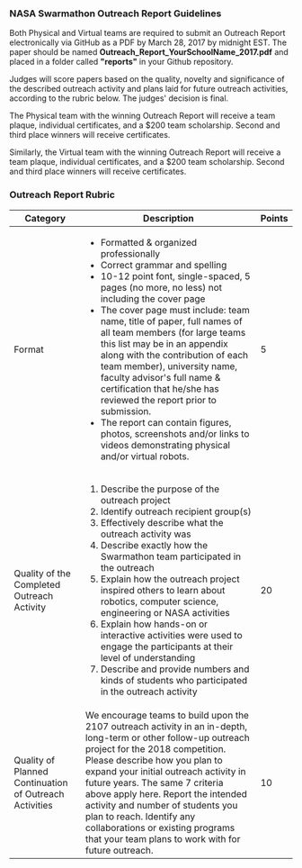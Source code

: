 ### NASA Swarmathon Outreach Report Guidelines

Both Physical and Virtual teams are required to submit an Outreach Report electronically via GitHub as a PDF by March 28, 2017 by midnight EST. The paper should be named **Outreach_Report_YourSchoolName_2017.pdf** and placed in a folder called **"reports"** in your Github repository.

Judges will score papers based on the quality, novelty and significance of the described outreach activity and plans laid for future outreach activities, according to the rubric below. The judges' decision is final.

The Physical team with the winning Outreach Report will receive a team plaque, individual certificates, and a $200 team scholarship. Second and third place winners will receive certificates.

Similarly, the Virtual team with the winning Outreach Report will receive a team plaque, individual certificates, and a $200 team scholarship. Second and third place winners will receive certificates.


### Outreach Report Rubric

|Category|Description|Points|
|--------|-----------|------|
|Format|<ul><li>Formatted & organized professionally</li><li>Correct grammar and spelling</li><li>10-12 point font, single-spaced, 5 pages (no more, no less) not including the cover page</li><li>The cover page must include: team name, title of paper, full names of all team members (for large teams this list may be in an appendix along with the contribution of each team member), university name, faculty advisor's full name & certification that he/she has reviewed the report prior to submission.</li><li>The report can contain figures, photos, screenshots and/or links to videos demonstrating physical and/or virtual robots.</li></ul>|5|
|Quality of the Completed Outreach Activity|<ol><li>Describe the purpose of the outreach project</li><li>Identify outreach recipient group(s)</li><li>Effectively describe what the outreach activity was</li><li>Describe exactly how the Swarmathon team participated in the outreach</li><li>Explain how the outreach project inspired others to learn about robotics, computer science, engineering or NASA activities</li><li>Explain how hands-on or interactive activities were used to engage the participants at their level of understanding</li><li>Describe and provide numbers and kinds of students who participated in the outreach activity</li></ol>|20|
|Quality of Planned Continuation of Outreach Activities|We encourage teams to build upon the 2107 outreach activity in an in-depth, long-term or other follow-up outreach project for the 2018 competition. Please describe how you plan to expand your initial outreach activity in future years. The same 7 criteria above apply here. Report the intended activity and number of students you plan to reach. Identify any collaborations or existing programs that your team plans to work with for future outreach.|10|
